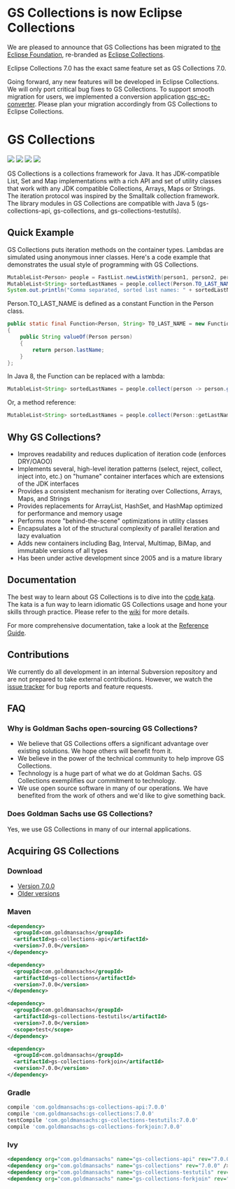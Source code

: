 # GS Collections is now Eclipse Collections
We are pleased to announce that GS Collections has been migrated to [the Eclipse Foundation](https://eclipse.org/org/foundation/), re-branded as [Eclipse Collections](https://www.eclipse.org/collections/).

Eclipse Collections 7.0 has the exact same feature set as GS Collections 7.0.

Going forward, any new features will be developed in Eclipse Collections. We will only port critical bug fixes to GS Collections.
To support smooth migration for users, we implemented a conversion application [gsc-ec-converter](https://github.com/eclipse/gsc-ec-converter). Please plan your migration accordingly from GS Collections to Eclipse Collections.

# GS Collections

[![][travis img]][travis]
[![][maven img]][maven]
[![][release img]][release]
[![][license img]][license]

GS Collections is a collections framework for Java. It has JDK-compatible List, Set and Map implementations with a rich API and set of utility classes that work with any JDK compatible Collections, Arrays, Maps or Strings. The iteration protocol was inspired by the Smalltalk collection framework.
The library modules in GS Collections are compatible with Java 5 (gs-collections-api, gs-collections, and gs-collections-testutils).

## Quick Example
GS Collections puts iteration methods on the container types. Lambdas are simulated using anonymous inner classes. Here's a code example that demonstrates the usual style of programming with GS Collections.

```java
MutableList<Person> people = FastList.newListWith(person1, person2, person3);
MutableList<String> sortedLastNames = people.collect(Person.TO_LAST_NAME).sortThis();
System.out.println("Comma separated, sorted last names: " + sortedLastNames.makeString());
```

Person.TO_LAST_NAME is defined as a constant Function in the Person class.

```java
public static final Function<Person, String> TO_LAST_NAME = new Function<Person, String>()
{
    public String valueOf(Person person)
    {
        return person.lastName;
    }
};

```
In Java 8, the Function can be replaced with a lambda:

```java
MutableList<String> sortedLastNames = people.collect(person -> person.getLastName()).sortThis();
```

Or, a method reference:

```java
MutableList<String> sortedLastNames = people.collect(Person::getLastName).sortThis();
```

## Why GS Collections?
* Improves readability and reduces duplication of iteration code (enforces DRY/OAOO)
* Implements several, high-level iteration patterns (select, reject, collect, inject into, etc.) on "humane" container interfaces which are extensions of the JDK interfaces
* Provides a consistent mechanism for iterating over Collections, Arrays, Maps, and Strings
* Provides replacements for ArrayList, HashSet, and HashMap optimized for performance and memory usage
* Performs more "behind-the-scene" optimizations in utility classes
* Encapsulates a lot of the structural complexity of parallel iteration and lazy evaluation
* Adds new containers including Bag, Interval, Multimap, BiMap, and immutable versions of all types
* Has been under active development since 2005 and is a mature library

## Documentation
The best way to learn about GS Collections is to dive into the [code kata](https://github.com/goldmansachs/gs-collections-kata). The kata is a fun way to learn idiomatic GS Collections usage and hone your skills through practice.
Please refer to the [wiki](https://github.com/goldmansachs/gs-collections/wiki) for more details.

For more comprehensive documentation, take a look at the [Reference Guide](http://www.goldmansachs.com/gs-collections/documents/GS%20Collections%20Reference%20Guide%205.0.0.pdf).

## Contributions
We currently do all development in an internal Subversion repository and are not prepared to take external contributions. However, we watch the [issue tracker](https://github.com/goldmansachs/gs-collections/issues) for bug reports and feature requests.

## FAQ
### Why is Goldman Sachs open-sourcing GS Collections?

* We believe that GS Collections offers a significant advantage over existing solutions. We hope others will benefit from it.
* We believe in the power of the technical community to help improve GS Collections.
* Technology is a huge part of what we do at Goldman Sachs. GS Collections exemplifies our commitment to technology.
* We use open source software in many of our operations. We have benefited from the work of others and we'd like to give something back.

### Does Goldman Sachs use GS Collections?
Yes, we use GS Collections in many of our internal applications.

## Acquiring GS Collections

### Download
* [Version 7.0.0](http://www.goldmansachs.com/gs-collections/binaries/gs-collections-7.0.0.zip)
* [Older versions](https://github.com/goldmansachs/gs-collections/releases)

### Maven
```xml
<dependency>
  <groupId>com.goldmansachs</groupId>
  <artifactId>gs-collections-api</artifactId>
  <version>7.0.0</version>
</dependency>

<dependency>
  <groupId>com.goldmansachs</groupId>
  <artifactId>gs-collections</artifactId>
  <version>7.0.0</version>
</dependency>

<dependency>
  <groupId>com.goldmansachs</groupId>
  <artifactId>gs-collections-testutils</artifactId>
  <version>7.0.0</version>
  <scope>test</scope>
</dependency>

<dependency>
  <groupId>com.goldmansachs</groupId>
  <artifactId>gs-collections-forkjoin</artifactId>
  <version>7.0.0</version>
</dependency>
```

### Gradle

```groovy
compile 'com.goldmansachs:gs-collections-api:7.0.0'
compile 'com.goldmansachs:gs-collections:7.0.0'
testCompile 'com.goldmansachs:gs-collections-testutils:7.0.0'
compile 'com.goldmansachs:gs-collections-forkjoin:7.0.0'
```

### Ivy

```xml
<dependency org="com.goldmansachs" name="gs-collections-api" rev="7.0.0" />
<dependency org="com.goldmansachs" name="gs-collections" rev="7.0.0" />
<dependency org="com.goldmansachs" name="gs-collections-testutils" rev="7.0.0" />
<dependency org="com.goldmansachs" name="gs-collections-forkjoin" rev="7.0.0"/>
```

[travis]:https://travis-ci.org/goldmansachs/gs-collections
[travis img]:https://travis-ci.org/goldmansachs/gs-collections.svg?branch=master

[maven]:http://search.maven.org/#search|gav|1|g:"com.goldmansachs"%20AND%20a:"gs-collections"
[maven img]:https://maven-badges.herokuapp.com/maven-central/com.goldmansachs/gs-collections/badge.svg

[release]:https://github.com/goldmansachs/gs-collections/releases
[release img]:https://img.shields.io/github/release/goldmansachs/gs-collections.svg

[license]:LICENSE-2.0.txt
[license img]:https://img.shields.io/badge/License-Apache%202-blue.svg
